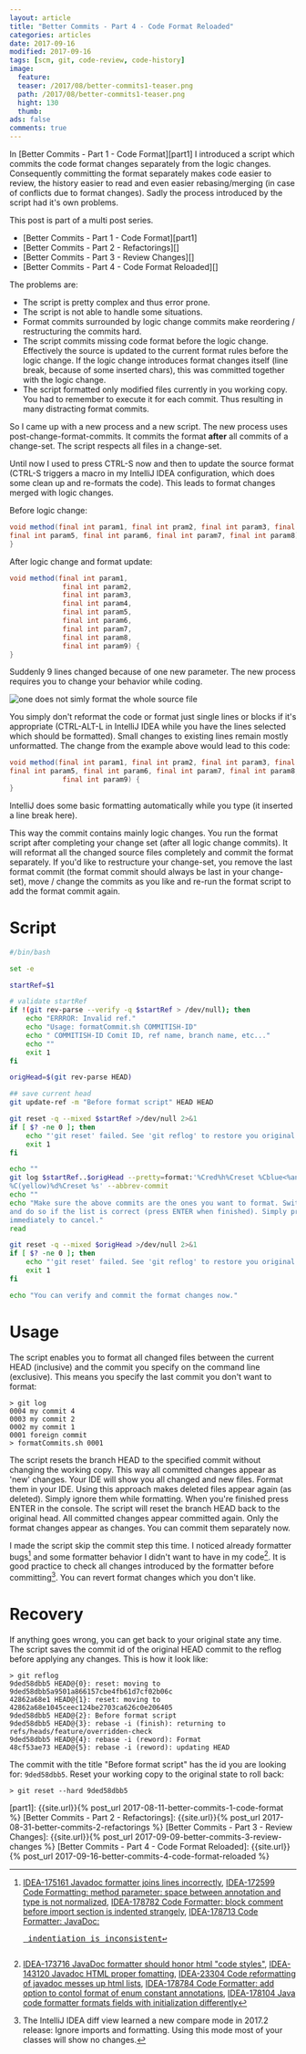 ```yaml
---
layout: article
title: "Better Commits - Part 4 - Code Format Reloaded"
categories: articles
date: 2017-09-16
modified: 2017-09-16
tags: [scm, git, code-review, code-history]
image:
  feature: 
  teaser: /2017/08/better-commits1-teaser.png
  path: /2017/08/better-commits1-teaser.png
  hight: 130
  thumb: 
ads: false
comments: true
---
```


In [Better Commits - Part 1 - Code Format][part1] I introduced a script which commits the code format changes separately from the logic changes. Consequently committing the format separately makes code easier to review, the history easier to read and even easier rebasing/merging (in case of conflicts due to format changes). Sadly the process introduced by the script had it's own problems.

This post is part of a multi post series.

- [Better Commits - Part 1 - Code Format][part1]
- [Better Commits - Part 2 - Refactorings][]
- [Better Commits - Part 3 - Review Changes][]
- [Better Commits - Part 4 - Code Format Reloaded][]


The problems are:
- The script is pretty complex and thus error prone.
- The script is not able to handle some situations.
- Format commits surrounded by logic change commits make reordering / restructuring the commits hard.
- The script commits missing code format before the logic change. Effectively the source is updated to the current format rules before the logic change. If the logic change introduces format changes itself (line break, because of some inserted chars), this was committed together with the logic change.
- The script formatted only modified files currently in you working copy. You had to remember to execute it for each commit. Thus resulting in many distracting format commits.

So I came up with a new process and a new script. The new process uses post-change-format-commits. It commits the format **after** all commits of a change-set. The script respects all files in a change-set.

Until now I used to press CTRL-S now and then to update the source format (CTRL-S triggers a macro in my IntelliJ IDEA configuration, which does some clean up and re-formats the code). This leads to format changes merged with logic changes.

Before logic change:

```java
void method(final int param1, final int pram2, final int param3, final int param4,
final int param5, final int param6, final int param7, final int param8) {
}
```

After logic change and format update:

```java
void method(final int param1,
             final int param2,
             final int param3,
             final int param4,
             final int param5,
             final int param6,
             final int param7,
             final int param8,
             final int param9) {
}
```

Suddenly 9 lines changed because of one new parameter. The new process requires you to change your behavior while coding. 

![one does not simly format the whole source file]({{site.url}}/images/2017/08/one-does-not-simply.jpg)

You simply don't reformat the code or format just single lines or blocks if it's appropriate (CTRL-ALT-L in IntelliJ IDEA while you have the lines selected which should be formatted). Small changes to existing lines remain mostly unformatted. The change from the example above would lead to this code:

```java
void method(final int param1, final int pram2, final int param3, final int param4,
final int param5, final int param6, final int param7, final int param8,
             final int param9) {
}
```

IntelliJ does some basic formatting automatically while you type (it inserted a line break here).

This way the commit contains mainly logic changes. You run the format script after completing your change set (after all logic change commits). It will reformat all the changed source files completely and commit the format separately. If you'd like to restructure your change-set, you remove the last format commit (the format commit should always be last in your change-set), move / change the commits as you like and re-run the format script to add the format commit again. 

# Script
```bash
#/bin/bash

set -e

startRef=$1

# validate startRef
if !(git rev-parse --verify -q $startRef > /dev/null); then
	echo "ERRROR: Invalid ref."
	echo "Usage: formatCommit.sh COMMITISH-ID"
	echo " COMMITISH-ID Comit ID, ref name, branch name, etc..."
	echo ""
	exit 1
fi

origHead=$(git rev-parse HEAD)

## save current head
git update-ref -m "Before format script" HEAD HEAD

git reset -q --mixed $startRef >/dev/null 2>&1
if [ $? -ne 0 ]; then
	echo "'git reset' failed. See 'git reflog' to restore you original state."
	exit 1
fi

echo ""
git log $startRef..$origHead --pretty=format:'%Cred%h%Creset %Cblue<%an>%Creset
%C(yellow)%d%Creset %s' --abbrev-commit
echo ""
echo "Make sure the above commits are the ones you want to format. Switch to your IDE
and do so if the list is correct (press ENTER when finished). Simply press ENTER
immediately to cancel."
read

git reset -q --mixed $origHead >/dev/null 2>&1
if [ $? -ne 0 ]; then
	echo "'git reset' failed. See 'git reflog' to restore you original state."
	exit 1
fi

echo "You can verify and commit the format changes now."
```

# Usage
The script enables you to format all changed files between the current HEAD (inclusive) and the commit you specify on the command line (exclusive). This means you specify the last commit you don't want to format:

```
> git log
0004 my commit 4
0003 my commit 2
0002 my commit 1
0001 foreign commit
> formatCommits.sh 0001
```

The script resets the branch HEAD to the specified commit without changing the working copy. This way all committed changes appear as 'new' changes. Your IDE will show you all changed and new files. Format them in your IDE. Using this approach makes deleted files appear again (as deleted). Simply ignore them while formatting. When you're finished press ENTER in the console. The script will reset the branch HEAD back to the original head. All committed changes appear committed again. Only the format changes appear as changes. You can commit them separately now.

I made the script skip the commit step this time. I noticed already formatter bugs[^formatter-bugs] and some formatter behavior I didn't want to have in my code[^formatter-issues]. It is good practice to check all changes introduced by the formatter before committing[^idea-diff]. You can revert format changes which you don't like.

# Recovery
If anything goes wrong, you can get back to your original state any time. The script saves the commit id of the original HEAD commit to the reflog before applying any changes. This is how it look like:

```
> git reflog
9ded58dbb5 HEAD@{0}: reset: moving to 9ded58dbb5a9501a866157cbe4fb61d7cf02b06c
42862a68e1 HEAD@{1}: reset: moving to 42862a68e1045ceec124be2703ca626c0e206405
9ded58dbb5 HEAD@{2}: Before format script
9ded58dbb5 HEAD@{3}: rebase -i (finish): returning to
refs/heads/feature/overridden-check
9ded58dbb5 HEAD@{4}: rebase -i (reword): Format
48cf53ae73 HEAD@{5}: rebase -i (reword): updating HEAD
```

The commit with the title "Before format script" has the id you are looking for: ```9ded58dbb5```. Reset your working copy to the original state to roll back:

```
> git reset --hard 9ded58dbb5
```



[part1]: {{site.url}}{% post_url 2017-08-11-better-commits-1-code-format %}
[Better Commits - Part 2 - Refactorings]: {{site.url}}{% post_url 2017-08-31-better-commits-2-refactorings %}
[Better Commits - Part 3 - Review Changes]: {{site.url}}{% post_url 2017-09-09-better-commits-3-review-changes %}
[Better Commits - Part 4 - Code Format Reloaded]: {{site.url}}{% post_url 2017-09-16-better-commits-4-code-format-reloaded %}


[^formatter-bugs]: [IDEA-175161 Javadoc formatter joins lines incorrectly](https://youtrack.jetbrains.com/issue/IDEA-175161), [IDEA-172599 Code Formatting: method parameter: space between annotation and type is not normalized](https://youtrack.jetbrains.com/issue/IDEA-172599), [IDEA-178782 Code Formatter: block comment before import section is indented strangely](https://youtrack.jetbrains.com/issue/IDEA-178782), [IDEA-178713 Code Formatter: JavaDoc: <pre> indentiation is inconsistent](https://youtrack.jetbrains.com/issue/IDEA-178713)
[^formatter-issues]: [IDEA-173716 JavaDoc formatter should honor html "code styles"](https://youtrack.jetbrains.com/issue/IDEA-173716), [IDEA-143120 Javadoc HTML proper fomatting](https://youtrack.jetbrains.com/issue/IDEA-143120), [IDEA-23304 Code reformatting of javadoc messes up html lists](https://youtrack.jetbrains.com/issue/IDEA-23304), [IDEA-178784 Code Formatter: add option to contol format of enum constant annotations](https://youtrack.jetbrains.com/issue/IDEA-178784#tab=Comments), [IDEA-178104 Java code formatter formats fields with initialization differently](https://youtrack.jetbrains.com/issue/IDEA-178104)
[^idea-diff]: The IntelliJ IDEA diff view learned a new compare mode in 2017.2 release: Ignore imports and formatting. Using this mode most of your classes will show no changes.
